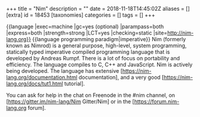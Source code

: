 +++
title = "Nim"
description = ""
date = 2018-11-18T14:45:02Z
aliases = []
[extra]
id = 18453
[taxonomies]
categories = []
tags = []
+++

{{language
|exec=machine
|gc=yes (optional)
|parampass=both
|express=both
|strength=strong
|LCT=yes
|checking=static
|site=http://nim-lang.org}}
{{language programming paradigm|imperative}}
Nim (formerly known as Nimrod) is a general purpose, high-level, system programming, statically typed imperative compiled programming language that is developed by Andreas Rumpf. There is a lot of focus on portability and efficiency. The language compiles to C, C++ and JavaScript. Nim is actively being developed. The language has extensive [https://nim-lang.org/documentation.html documentation], and a very good [https://nim-lang.org/docs/tut1.html tutorial].

You can ask for help in the chat on Freenode in the #nim channel, on [https://gitter.im/nim-lang/Nim Gitter/Nim] or in the [https://forum.nim-lang.org forum].
